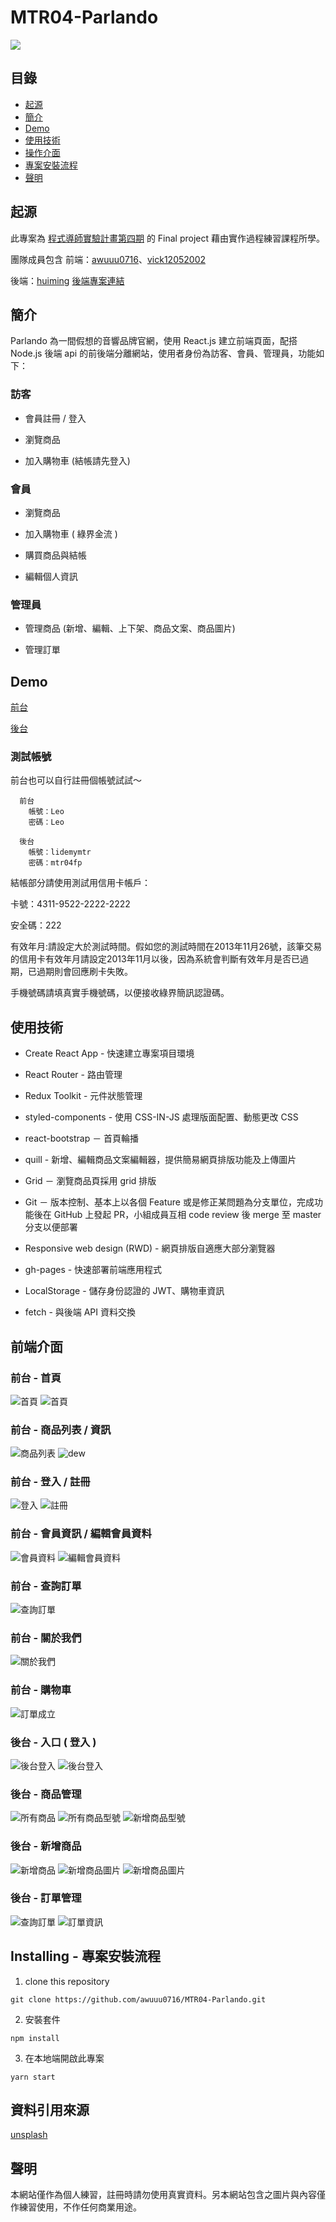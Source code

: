 # MTR04-Parlando
![](https://i.imgur.com/jqlYdUm.png)

## 目錄
- [起源](#起源)
- [簡介](#簡介)
- [Demo](#Demo)
- [使用技術](#使用技術)
- [操作介面](#操作介面)
- [專案安裝流程](#專案安裝流程)
- [聲明](#聲明)

## 起源
此專案為 [程式導師實驗計畫第四期](https://github.com/Lidemy/mentor-program-4th) 的 Final project 藉由實作過程練習課程所學。

團隊成員包含
前端：[awuuu0716](https://github.com/awuuu0716)、[vick12052002](https://github.com/vick12052002)

後端：[huiming](https://github.com/hero19931012) 
[後端專案連結](https://github.com/hero19931012/mtr04-express-parlando.git)

## 簡介
Parlando 為一間假想的音響品牌官網，使用 React.js 建立前端頁面，配搭 Node.js 後端 api 的前後端分離網站，使用者身份為訪客、會員、管理員，功能如下：

### 訪客

* 會員註冊 / 登入 

* 瀏覽商品

* 加入購物車 (結帳請先登入)

### 會員

* 瀏覽商品

* 加入購物車 ( 綠界金流 )

* 購買商品與結帳

* 編輯個人資訊

### 管理員

* 管理商品 (新增、編輯、上下架、商品文案、商品圖片)

* 管理訂單 

## Demo

[前台](https://www.parlando.tw/)

[後台](https://www.parlando.tw/#/backStage/adminLogin)

### 測試帳號

前台也可以自行註冊個帳號試試～
```
  前台
    帳號：Leo
    密碼：Leo
  
  後台
    帳號：lidemymtr
    密碼：mtr04fp

```

結帳部分請使用測試用信用卡帳戶：

卡號：4311-9522-2222-2222

安全碼：222

有效年月:請設定大於測試時間。假如您的測試時間在2013年11月26號，該筆交易的信用卡有效年月請設定2013年11月以後，因為系統會判斷有效年月是否已過期，已過期則會回應刷卡失敗。

手機號碼請填真實手機號碼，以便接收綠界簡訊認證碼。

## 使用技術

* Create React App - 快速建立專案項目環境
  
* React Router - 路由管理

* Redux Toolkit - 元件狀態管理

* styled-components - 使用 CSS-IN-JS 處理版面配置、動態更改 CSS

* react-bootstrap － 首頁輪播

* quill - 新增、編輯商品文案編輯器，提供簡易網頁排版功能及上傳圖片

* Grid － 瀏覽商品頁採用 grid 排版

* Git － 版本控制、基本上以各個 Feature 或是修正某問題為分支單位，完成功能後在 GitHub 上發起 PR，小組成員互相 code review 後 merge 至 master 分支以便部署

* Responsive web design (RWD) - 網頁排版自適應大部分瀏覽器

* gh-pages - 快速部署前端應用程式 

* LocalStorage - 儲存身份認證的 JWT、購物車資訊

* fetch - 與後端 API 資料交換

## 前端介面

### 前台 - 首頁
![首頁](https://imgur.com/bunFgaN.png)
![首頁](https://i.imgur.com/0aGoFHU.png)

### 前台 - 商品列表 / 資訊 
![商品列表](https://i.imgur.com/BIHJnK2.gif)
![dew](https://i.imgur.com/Pym5DOH.gif)

### 前台 - 登入 / 註冊
![登入](https://imgur.com/fnu2s8S.png)
![註冊](https://i.imgur.com/AeP5vlK.png)

### 前台 - 會員資訊 / 編輯會員資料
![會員資料](https://i.imgur.com/fx0lD82.png)
![編輯會員資料](https://i.imgur.com/nkTWDDn.png)

### 前台 - 查詢訂單 
![查詢訂單](https://i.imgur.com/3mC5c51.png)

### 前台 - 關於我們
![關於我們](https://i.imgur.com/MqveSzz.png)

### 前台 - 購物車 
![訂單成立](https://i.imgur.com/dleJJ12.png)

### 後台 - 入口 ( 登入 )
![後台登入](https://i.imgur.com/bLzAdGr.png)
![後台登入](https://i.imgur.com/eL3tCci.png)

### 後台 - 商品管理 
![所有商品](https://i.imgur.com/TiNEVOf.png)
![所有商品型號](https://i.imgur.com/kaoB0JX.png)
![新增商品型號](https://i.imgur.com/9eGz5kb.png)
### 後台 - 新增商品
![新增商品](https://i.imgur.com/Tgs5mnm.png)
![新增商品圖片](https://i.imgur.com/fiXAd2O.png)
![新增商品圖片](https://i.imgur.com/E2gfuXJ.png)


### 後台 - 訂單管理
![查詢訂單](https://i.imgur.com/705VPLD.png)
![訂單資訊](https://i.imgur.com/mljG0ST.png)

## Installing - 專案安裝流程

1. clone this repository
``` 
git clone https://github.com/awuuu0716/MTR04-Parlando.git
```

2. 安裝套件
```
npm install
```

3. 在本地端開啟此專案
```
yarn start
```

## 資料引用來源
[unsplash](https://unsplash.com/)

## 聲明
本網站僅作為個人練習，註冊時請勿使用真實資料。另本網站包含之圖片與內容僅作練習使用，不作任何商業用途。
